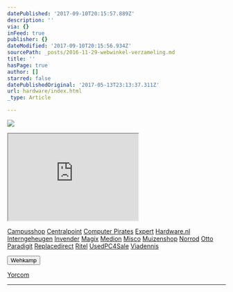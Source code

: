 ```yaml
---
datePublished: '2017-09-10T20:15:57.889Z'
description: ''
via: {}
inFeed: true
publisher: {}
dateModified: '2017-09-10T20:15:56.934Z'
sourcePath: _posts/2016-11-29-webwinkel-verzameling.md
title: ''
hasPage: true
author: []
starred: false
datePublishedOriginal: '2017-05-13T23:13:37.311Z'
url: hardware/index.html
_type: Article

---
```

![](https://the-grid-user-content.s3-us-west-2.amazonaws.com/e4f5c7a1-5645-4150-88af-80872fdd68a7.jpg)

<iframe src="https://the-grid.github.io/ed-userhtml/?g=eJy1Vstu2zAQvPsrWAHRzXraaWKbCtKkRQukaQ8-tCdjRa4lwhQlUDTk_H0pWQ7swgZysACB1ArQ7Mxwd8HFp-dfT8u_v7-S3BQyGS0OGwJPRqMFkFzjmjq5MdXM95um8R6lSCEFj5WFQwzoDA11VqkEtXGShSgyUmt28kdaFqCNp6T_o4AMa1_xdCX2rybHTAvuN0JtUCqAwj8kqFTmEJAW_fvy5wsxW1NqAdIhtXmTSJ1GcJPPwiCodvMcRZabNiA2SkvNUc-CuSXkQ0IuCGFYc6GRtdSGkQI2xbjPMaQcwzyjgaNd2Aa1p9D4D4yG09tJ4EJRzQt6F06ju_suABrG8efbsAs07bYtHewwcVdprOvBz9NCo1ZgsCVnrAHG0Ptgsgqj1V7vqhd8E30b6LjfGQytNUUwY9ExG0TJAf9qOi7JYLmROFj_HfA_KCM6lhF9TMaF1ouiSRD3rRdG59rutWnGnPfNd64kiUZJHVWuSynLxkmeUSlRcwTZzt6r-MPfIa_QntPzHtWWWmVJKdSVLjMNRQGWZyfCZ1KwzX59qGjoGrrV0q3pJA4Dd02Xf15c-4G2ODfxo3XJPnud3f-uggLpl1KOX5E3mA5URRbfJhvMoZ4VQ2WLSFalUB23vqJ8oTjuvCqv2oE2jY8H2lENnR9r_9fQ02mOhFzDnxPi15wY1nn-Zm8j_v5W8g9bMvKr" height="200" style=""></iframe>

[Campusshop][0]
[Centralpoint][1]
[Computer Pirates][2]
[Expert][3]
[Hardware.nl][4]
[Interngeheugen][5]
[Invender][6]
[Magix][7]
[Medion][8]
[Misco][9]
[Muizenshop][10]
[Norrod][11]
[Otto][12]
[Paradigit][13]
[Replacedirect][14]
[Ritel][15]
[UsedPC4Sale][16]
[Viadennis][17]

<button data-role="cta" style="">Wehkamp</button>

[Yorcom][18]

---



[0]: http://www.campusshop.nl/tt/index.aspx?tt=23397_12_133761_Campusshop&r=%2F
[1]: http://www.centralpoint.nl/tracker/index.php?tt=534_12_133761_Ned-Web&r=%2F
[2]: http://www.computerpirates.com/
[3]: http://tc.tradetracker.net/?c=5515&m=12&a=133761&u=%2F
[4]: http://www.hardware.nl/
[5]: http://www.interngeheugen.com/tt/?tt=2902_12_133761_Interngeheugen&r=%2F
[6]: http://www.invender.nl/ttiv/index.php?tt=352_12_133761_Invender&r=%2F
[7]: http://www.magix.com/ap/tradetracker/?tt=2074_12_133761_Magix&r=%2F
[8]: http://tc.tradetracker.net/?c=3452&m=12&a=133761
[9]: http://www.misco.nl/
[10]: http://www.muizenshop.nl/
[11]: http://www.norrod.nl/tt/index.aspx?tt=23396_12_133761_Norrod&r=%2F
[12]: http://www.otto.nl/
[13]: http://www.paradigit.nl/tt/index.aspx?tt=5043_12_133761_Paradigit&r=%2F
[14]: http://www.replacedirect.nl/
[15]: http://www.ritel.nl/telecom/?tt=668_12_133761_Ritel&r=%2F
[16]: http://tc.tradetracker.net/?c=20400&m=12&a=133761&r=UsedPC4sale&u=%2F
[17]: http://www.viadennis.nl/computer/?tt=15804_12_133761_Viadennis&r=%2F
[18]: http://www.yorcom.nl/shopping/?tt=4837_12_133761_Rapportagened.webw&r=%2F